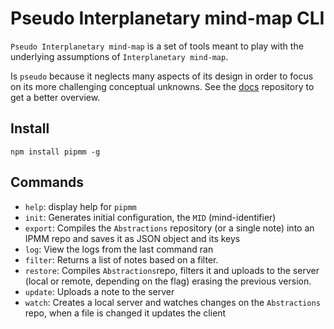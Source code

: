 # Pseudo Interplanetary mind-map CLI

`Pseudo Interplanetary mind-map` is a set of tools meant to play with the underlying assumptions of `Interplanetary mind-map`.

Is `pseudo` because it neglects many aspects of its design in order to focus on its more challenging conceptual unknowns.  See the [docs](https://github.com/interplanetarymindmap/docs) repository to get a better overview.


## Install

```
npm install pipmm -g
```

## Commands

- `help`: display help for `pipmm`
- `init`: Generates initial configuration, the `MID` (mind-identifier)
- `export`: Compiles the `Abstractions` repository (or a single note) into an IPMM repo and saves it as JSON object and its keys
- `log`: View the logs from the last command ran
- `filter`: Returns a list of notes based on a filter.
- `restore`: Compiles `Abstractions`repo, filters it and uploads to the server (local or remote, depending on the flag) erasing the previous version.
- `update`: Uploads a note to the server
- `watch`: Creates a local server and watches changes on the `Abstractions` repo, when a file is changed it updates the client
